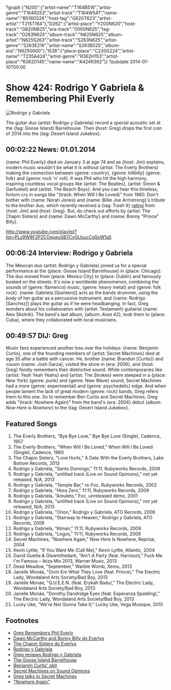 ?graph {"N200":{"artist-name":"T164B516","artist-genre":"T164R253","artist-track":"T164W541","name-name":"B516D526","host-tag":"G620T623","artist-artist":"T215T164"},"D262":{"artist-place":"Y200N620","host-track":"G620N625","era-track":"0000N625","tag-track":"D263N625","album-track":"N625N625","album-artist":"N625S263","artist-track":"S263N625","artist-genre":"S263E216","artist-name":"S263B525","album-era":"N6250000"},"I536":{"place-place":"C220G224","artist-name":"T235A424","artist-genre":"R362H153","artist-place":"R362D145","name-name":"A424R362"}}
?pubdate 2014-01-10T00:00

# Show 424: Rodrigo Y Gabriela & Remembering Phil Everly

![Rodrigo y Gabriela](http://static.soundopinions.org/images/2014/rodrigo_web.jpg)

The guitar duo {artist: Rodrigo y Gabriela} record a special acoustic set at the {tag: Goose Island} Barrelhouse. Then {host: Greg} drops the first coin of 2014 into the {tag: Desert Island Jukebox}.

## 00:02:22 News: 01.01.2014 
{name: Phil Everly} died on January 3 at age 74 and as {host: Jim} explains, modern music wouldn't be what it is without {artist: The Everly Brothers} making the connection between {genre: country}, {genre: hillbilly} {genre: folk} and {genre: rock 'n' roll}. It was Phil who hit the high harmony, inspiring countless vocal groups like {artist: The Beatles}, {artist: Simon & Garfunkel} and {artist: The Beach Boys}. And you can hear this timeless, forlorn cry in songs like "{track: When Will I Be Loved}" from 1960. Don't bother with {name: Norah Jones} and {name: Billie Joe Armstrong}'s tribute to the brother duo, which recently received a {tag: Trash It} [rating](http://www.soundopinions.org/show/421/review/billiejoearmstrongnorahjones) from {host: Jim} and {host: Greg}. But, do check out efforts by {artist: The Chapin Sisters} and {name: Dawn McCarthy} and {name: Bonny "Prince" Billy}. 

http://www.youtube.com/playlist?list=PLz9W8F2PZCOqueuSB7CyGUsucCgSxW1a5

## 00:06:24 Interview: Rodrigo y Gabriela
The Mexican duo {artist: Rodrigo y Gabriela} joined us for a special performance at the {place: Goose Island Barrelhouse} in {place: Chicago}. The duo moved from {place: Mexico City} to {place: Dublin} and famously busked on the streets. It's now a worldwide phenomenon, combining the sounds of {genre: flamenco} music, {genre: heavy metal} and {genre: folk rock}. {name: Gabriela [Quintero]} acts as the bands drummer, using the body of her guitar as a percussive instrument, and {name: Rodrigo [Sanchez]} plays the guitar as if he were headbanging. In fact, Greg wonders about his collaboration with {artist: Testament} guitarist {name: Alex Skolnik}. The band's last album, {album: *Area 42*}, took them to {place: Cuba}, where they collaborated with local musicians.

## 00:49:57 DIJ: Greg
Music fans experienced another loss over the holidays: {name: Benjamin Curtis}, one of the founding members of {artist: Secret Machines} died at age 35 after a battle with cancer. He, brother {name: Brandon [Curtis]} and cousin {name: Josh Garza}, visited the show in {era: 2006}, and {host: Greg} fondly remembers their distinctive sound. While contemporaries like {artist: Yeah Yeah Yeahs} and {artist: The Strokes} were steeped in a {place: New York} {genre: punk} and {genre: New Wave} sound, Secret Machines had a more {genre: experimental} and {genre: psychedelic} edge. And when people lament the lack of great modern {genre: rock} bands, Greg refers them to this one. So to remember Ben Curtis and Secret Machines, Greg adds "{track: Nowhere Again}" from the band's {era: 2004} debut {album: *Now Here is Nowhere*} to the {tag: Desert Island Jukebox}.


## Featured Songs
1. The Everly Brothers, "Bye Bye Love," Bye Bye Love (Single), Cadence, 1957
1. The Everly Brothers, "When Will I Be Loved," When Will I Be Loved (Single), Cadence, 1960
1. The Chapin Sisters, "Love Hurts," A Date With the Everly Brothers, Lake Bottom Records, 2013
1. Rodrigo y Gabriela, "Santo Domingo," 11:11, Rubyworks Records, 2009
1. Rodrigo y Gabriela, "untitled track (Live on Sound Opinions)," not yet released, N/A, 2013
1. Rodrigo y Gabriela, "Temple Bar," re-Foc, Rubyworks Records, 2002
1. Rodrigo y Gabriela, "Hora Zero," 11:11, Rubyworks Records, 2009
1. Rodrigo y Gabriela, "Amuleto," Foc, unreleased demo, 2001
1. Rodrigo y Gabriela, "untitled track (Live on Sound Opinions)," not yet released, N/A, 2013
1. Rodrigo y Gabriela, "Orion," Rodrigo y Gabriela, ATO Records, 2006
1. Rodrigo y Gabriela, "Stairway to Heaven," Rodrigo y Gabriela, ATO Records, 2006
1. Rodrigo y Gabriela, "Atman," 11:11, Rubyworks Records, 2009
1. Rodrigo y Gabriela, "Logos," 11:11, Rubyworks Records, 2009
1. Secret Machines, "Nowhere Again," Now Here Is Nowhere, Reprise, 2004
1. Kevin Lyttle, "If You Want Me (Call Me)," Kevin Lyttle, Atlantic, 2004
1. David Guetta & Glowinthedark, "Ain't A Party (feat. Harrison)," Fuck Me I'm Famous – Ibiza Mix 2013, Warner Music, 2013
1. Dead Meadow, "September," Warble Womb, Xemu, 2013
1. Janelle Monáe, "Givin Em What They Love (feat. Prince)," The Electric Lady, Wondaland Arts Society/Bad Boy, 2013
1. Janelle Monáe, "Q.U.E.E.N. (feat. Erykah Badu)," The Electric Lady, Wondaland Arts Society/Bad Boy, 2013
1. Janelle Monáe, "Dorothy Dandridge Eyes (feat. Esperanza Spalding)," The Electric Lady, Wondaland Arts Society/Bad Boy, 2013
1. Lucky Uke, "We're Not Gonna Take It," Lucky Uke, Vega Musique, 2010


## Footnotes
- [Greg Remembers Phil Everly](http://articles.chicagotribune.com/2014-01-04/entertainment/chi-phil-everly-farewell-20140104_1_phil-everlys-beatles)
- [Dawn McCarthy and Bonny Billy do Everlys](http://www.dragcity.com/products/what-the-brothers-sang)
- [The Chapin Sisters do Everlys](http://www.thechapinsisters.com/records/record_date_with_everly_brothers.php)
- [Rodrigo y Gabriela](http://www.rodgab.com/)
- [Greg reviews Rodrigo y Gabriela](http://articles.chicagotribune.com/2012-04-13/entertainment/chi-rodrigo-y-gabriela-concert-review-mexican-guitar-duo-at-chicago-theatre-reviewed-20120412_1_rodrigo-y-gabriela-gabriela-quintero-guitar)
- [The Goose Island Barrelhouse](http://images.huffingtonpost.com/2013-08-01-RodyGabf3.jpg)
- [Benjamin Curtis' obit](http://www.rollingstone.com/music/news/benjamin-curtis-of-school-of-seven-bells-secret-machines-dead-at-35-20131230)
- [Secret Machines on Sound Opinions](http://www.soundopinions.org/show/57)
- [Greg talks to Secret Machines](http://articles.chicagotribune.com/2004-12-03/entertainment/0412030238_1_secret-machines-pink-floyd-band)
- ["Nowhere Again"](http://vimeo.com/44708733)
